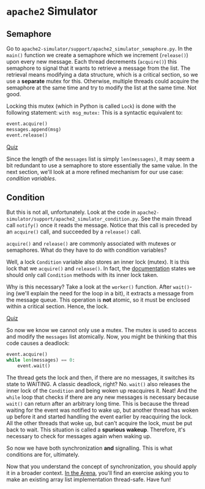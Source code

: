 # `apache2` Simulator

## Semaphore

Go to `apache2-simulator/support/apache2_simulator_semaphore.py`.
In the `main()` function we create a semaphore which we increment (`release()`) upon every new message.
Each thread decrements (`acquire()`) this semaphore to signal that it wants to retrieve a message from the list.
The retrieval means modifying a data structure, which is a critical section, so we use a **separate** mutex for this.
Otherwise, multiple threads could acquire the semaphore at the same time and try to modify the list at the same time.
Not good.

Locking this mutex (which in Python is called `Lock`) is done with the following statement: `with msg_mutex:`
This is a syntactic equivalent to:

```Python
event.acquire()
messages.append(msg)
event.release()
```

[Quiz](../../drills/questions/semaphore-equivalent.md)

Since the length of the `messages` list is simply `len(messages)`, it may seem a bit redundant to use a semaphore to store essentially the same value.
In the next section, we'll look at a more refined mechanism for our use case: _condition variables_.

## Condition

But this is not all, unfortunately.
Look at the code in `apache2-simulator/support/apache2_simulator_condition.py`.
See the main thread call `notify()` once it reads the message.
Notice that this call is preceded by an `acquire()` call, and succeeded by a `release()` call.

`acquire()` and `release()` are commonly associated with mutexes or semaphores.
What do they have to do with condition variables?

Well, a lock `Condition` variable also stores an inner lock (mutex).
It is this lock that we `acquire()` and `release()`.
In fact, the [documentation](https://docs.python.org/3/library/threading.html#condition-objects) states we should only call `Condition` methods with its inner lock taken.

Why is this necessary?
Take a look at the `worker()` function.
After `wait()`-ing (we'll explain the need for the loop in a bit), it extracts a message from the message queue.
This operation is **not** atomic, so it must be enclosed within a critical section.
Hence, the lock.

[Quiz](../../drills/questions/notify-only-with-mutex.md)

So now we know we cannot only use a mutex.
The mutex is used to access and modify the `messages` list atomically.
Now, you might be thinking that this code causes a deadlock:

```Python
event.acquire()
while len(messages) == 0:
    event.wait()
```

The thread gets the lock and then, if there are no messages, it switches its state to WAITING.
A classic deadlock, right?
No.
`wait()` also releases the inner lock of the `Condition` and being woken up reacquires it.
Neat!
And the `while` loop that checks if there are any new messages is necessary because `wait()` can return after an arbitrary long time.
This is because the thread waiting for the event was notified to wake up, but another thread has woken up before it and started handling the event earlier by reacquiring the lock.
All the other threads that woke up, but can't acquire the lock, must be put back to wait.
This situation is called a **spurious wakeup**.
Therefore, it's necessary to check for messages again when waking up.

So now we have both synchronization **and** signalling.
This is what conditions are for, ultimately.

Now that you understand the concept of synchronization, you should apply it in a broader context.
[In the Arena](../../../arena/reading/arena.md#synchronization---thread-safe-data-structure), you'll find an exercise asking you to make an existing array list implementation thread-safe.
Have fun!
